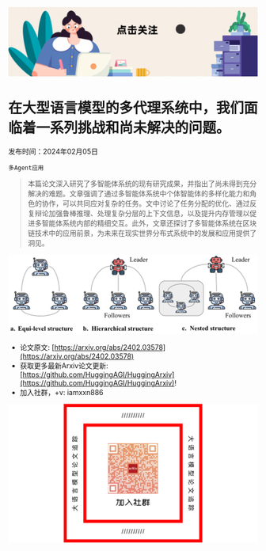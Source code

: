 ![](https://raw.githubusercontent.com/HuggingAGI/HuggingArxiv/main/imgs/follow2.gif)
# 在大型语言模型的多代理系统中，我们面临着一系列挑战和尚未解决的问题。
发布时间：2024年02月05日

`多Agent应用`
> 本篇论文深入研究了多智能体系统的现有研究成果，并指出了尚未得到充分解决的难题。文章强调了通过多智能体系统中个体智能体的多样化能力和角色的协作，可以共同应对复杂的任务。文中讨论了任务分配的优化、通过反复辩论加强鲁棒推理、处理复杂分层的上下文信息，以及提升内存管理以促进多智能体系统内部的精细交互。此外，文章还探讨了多智能体系统在区块链技术中的应用前景，为未来在现实世界分布式系统中的发展和应用提供了洞见。

![](https://raw.githubusercontent.com/HuggingAGI/HuggingArxiv/main/paper_images/2402.03578/x1.png)


- 论文原文: [https://arxiv.org/abs/2402.03578](https://arxiv.org/abs/2402.03578)
- 获取更多最新Arxiv论文更新: [https://github.com/HuggingAGI/HuggingArxiv](https://github.com/HuggingAGI/HuggingArxiv)!
- 加入社群，+v: iamxxn886

![](https://raw.githubusercontent.com/HuggingAGI/HuggingArxiv/main/imgs/qrcode.png)
